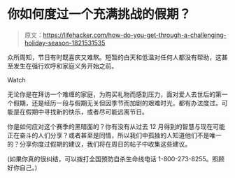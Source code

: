 # 你如何度过一个充满挑战的假期？

> 原文：<https://lifehacker.com/how-do-you-get-through-a-challenging-holiday-season-1821531535>

众所周知，节日有时既喜庆又难熬。短暂的白天和低温对任何人都没有帮助，这甚至发生在强行欢呼和家庭义务开始之前。

Watch

无论你是在拜访一个难缠的家庭，为购买礼物而感到压力，面对爱人去世后的第一个假期，还是经历一段与假期无关但因季节而加剧的艰难时光，都有办法度过。可能是在假期中寻找新的快乐，或者尽可能远离节日。

你是如何应对这个赛季的黑暗面的？你有没有从过去 12 月得到的智慧与现在可能正在奋斗的人们分享？或者甚至是同情，所以我们中孤独的人知道他们不是唯一的？分享你度过假期的建议，我们将在周日的帖子中收集这些建议。

(如果你真的很纠结，可以拨打全国预防自杀生命线电话 1-800-273-8255。照顾好你自己。)